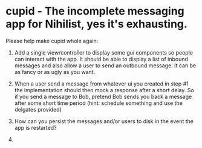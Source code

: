 cupid - The incomplete messaging app for Nihilist, yes it's exhausting.
=====

Please help make cupid whole again:

1. Add a single view/controller to display some gui components so people can interact with the app.  It should be able to
display a list of inbound messages and also allow a user to send an outbound message.  It can be as fancy or as ugly as you
want.

2. When a user send a message from whatever ui you created in step #1 the implementation should then mock a response after
a short delay.  So if you send a message to Bob, pretend Bob sends you back a message after some short time period
(hint: schedule something and use the delgates provided)

3. How can you persist the messages and/or users to disk in the event the app is restarted?

4. 



